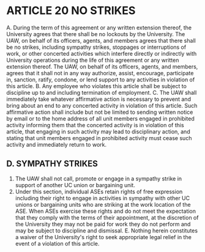 # ARTICLE 20 NO STRIKES 

A. During the term of this agreement or any written extension thereof, the University agrees that there shall be no lockouts by the University. The UAW, on behalf of its officers, agents, and members agrees that there shall be no strikes, including sympathy strikes, stoppages or interruptions of work, or other concerted activities which interfere directly or indirectly with University operations during the life of this agreement or any written extension thereof. The UAW, on behalf of its officers, agents, and members, agrees that it shall not in any way authorize, assist, encourage, participate in, sanction, ratify, condone, or lend support to any activities in violation of this article.
B. Any employee who violates this article shall be subject to discipline up to and including termination of employment.
C. The UAW shall immediately take whatever affirmative action is necessary to prevent and bring about an end to any concerted activity in violation of this article. Such affirmative action shall include but not be limited to sending written notice by email or to the home address of all unit members engaged in prohibited activity informing them that the concerted activity is in violation of this article, that engaging in such activity may lead to disciplinary action, and stating that unit members engaged in prohibited activity must cease such activity and immediately return to work.

## D. SYMPATHY STRIKES

1. The UAW shall not call, promote or engage in a sympathy strike in support of another UC union or bargaining unit.
2. Under this section, individual ASEs retain rights of free expression including their right to engage in activities in sympathy with other UC unions or bargaining units who are striking at the work location of the ASE. When ASEs exercise these rights and do not meet the expectation that they comply with the terms of their appointment, at the discretion of the University they may not be paid for work they do not perform and may be subject to discipline and dismissal.
E. Nothing herein constitutes a waiver of the University's right to seek appropriate legal relief in the event of a violation of this article.
